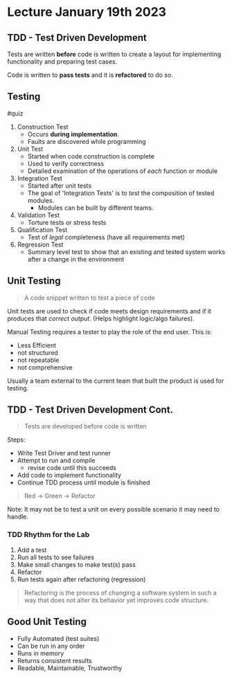 # Lecture January 19th 2023

## TDD - Test Driven Development
Tests are written **before** code is written to create a layout for implementing functionality and preparing test cases.  

Code is written to **pass tests** and it is **refactored** to do so. 

## Testing

#quiz

1. Construction Test		
	+ Occurs **during implementation**. 
	+ Faults are discovered while programming
2. Unit Test
	+ Started when code construction is complete
	+ Used to verify correctness
	+ Detailed examination of the operations of *each* function or module
3. Integration Test
	+ Started after unit tests
	+ The goal of 'Integration Tests' is to *test* the composition of tested modules.
		+ Modules can be built by different teams.  
4. Validation Test
	+ Torture tests or stress tests
5. Qualification Test
	+ Test of *legal* completeness (have all requirements met)
6. Regression Test
	+ Summary level test to show that an existing and tested system works after a change in the environment

## Unit Testing
> A code snippet written to test a piece of code

Unit tests are used to check if code meets design requirements and if it produces that *correct output*. (Helps highlight logic/algo failures).

Manual Testing requires a tester to play the role of the end user. This is:
+ Less Efficient
+ not structured
+ not repeatable
+ not comprehensive

Usually a team external to the current team that built the product is used for testing. 

## TDD - Test Driven Development Cont.

> Tests are developed before code is written

Steps: 
+ Write Test Driver and test runner
+ Attempt to run and compile
	+ revise code until this succeeds
+ Add code to implement functionality
+ Continue TDD process until module is finished

> Red $\to$ Green $\to$ Refactor

Note: It may not be to test a unit on every possible scenario it may need to handle. 

### TDD Rhythm for the Lab
1. Add a test
2. Run all tests to see failures
3. Make small changes to make test(s) pass
4. Refactor
5. Run tests again after refactoring (regression)

> Refactoring is the process of changing a software system in such a way that does not alter its behavior yet improves code structure. 

## Good Unit Testing
+ Fully Automated (test suites)
+ Can be run in any order
+ Runs in memory
+ Returns consistent results
+ Readable, Maintainable, Trustworthy